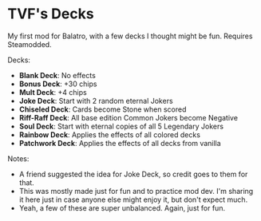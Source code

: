 # TVF's Decks

My first mod for Balatro, with a few decks I thought might be fun. Requires Steamodded.

Decks:
- **Blank Deck**: No effects
- **Bonus Deck**: +30 chips
- **Mult Deck**: +4 chips
- **Joke Deck**: Start with 2 random eternal Jokers
- **Chiseled Deck**: Cards become Stone when scored
- **Riff-Raff Deck**: All base edition Common Jokers become Negative
- **Soul Deck**: Start with eternal copies of all 5 Legendary Jokers
- **Rainbow Deck**: Applies the effects of all colored decks
- **Patchwork Deck**: Applies the effects of all decks from vanilla

Notes:
- A friend suggested the idea for Joke Deck, so credit goes to them for that.
- This was mostly made just for fun and to practice mod dev. I'm sharing it here just in case anyone else might enjoy it, but don't expect much.
- Yeah, a few of these are super unbalanced. Again, just for fun.